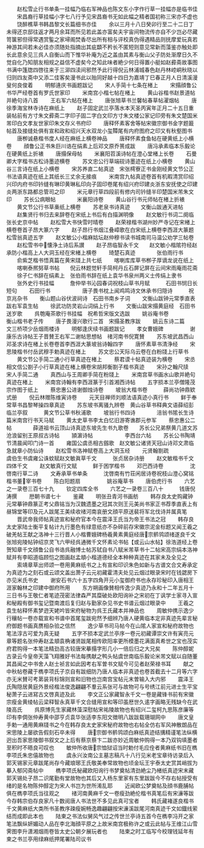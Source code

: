 <!-- { "loadSidebar": true } -->
　　赵松雪止行书单条一挂幅乃临右军神品也陈文东小字作行草一挂幅亦是临书佳
　　宋昌裔行草挂幅小字七八行予见宋昌裔书无如此幅之精者国初称三宋亦不虚也
　　饶醉樵草书韩昌黎文长篇细书亦佳
　　余以三月十八日癸卯行至二十二日丁未得还京邸往返才两月余耳而所见若此盖亦富矣夫宇宙间物流传亦自不少岂必尽藏笥箧邪但得常遇赏鍳之家埽阁焚香尽出所有相与评校真伪得遇精品则抚摩爱玩真若神游其间若未必佳亦须随处指摘出其疵纇不矜长不匿短则意见常新而藻鉴亦触处即长此意余见三呉人自衡山而下惟华补庵为近之盖由其素与衡山父子防处渐摩日久不觉自化乃知朋友相规之益信不虚矣今之知此味者絶少何日得置小艇如赵彛斋故事图书满中篷牎四啓往来于三泖四渎间邪然予此行得倪云林浦城春色赵丹林崆峒秋晓以归则四友斋中又添二佳客矣漫书此以贻同好越十四日为嘉靖丁巳春正月人日清溪漫叟何良俊着
　　明郁逄庆书画题跋记
　　宋人手简十七条在楮上
　　宋搨顔鲁公书华严经卷首有罗氏世家印
　　米南宫小楷七帖在楮上
　　黄山谷楷书赵景道帖并絶句诗八首
　　王右军六帖在楮上
　　唐张旭草书兰馨帖春草帖濯烟帖
　　唐徐季海宝林寺诗在麻纸上
　　赵子固定武兰亭落水本天圣丙寅年正月二十五日重装帖前有方寸朱文彛斋二字印子固二字白文印方寸朱文楼公家记印旁有朱文楚国米芾印白文孝友世家印朱文存义书府印
　　唐释怀素客舍等帖宋徽宗御书金字题籖帖首及接缝处俱有宣和政和绍兴天水双龙小玺贉尾有内府图府之印又有秋壑图书
　　唐栁诚悬楷书度人经在麻纸上横卷神品
　　唐释怀素食鱼帖在硬黄纸上小横卷
　　顔鲁公正书朱巨川诰在绢素上后邓文原乔篑成跋
　　唐冯承素临本乐毅论在硬黄纸上折裱
　　唐搨保母帖
　　米襄阳苕溪诗帖在澄心堂楮上长卷
　　石曼卿大字楷书古松诗墨迹横卷
　　苏文忠公行草端砚诗墨迹在纸上小横卷
　　黄山谷三言诗在纸上小横卷
　　宋苏养直二帖真迹　宋张樗寮正书金刚经黄文节公正书法语真迹在纸上其纸长三丈余无接痕
　　米南宫九帖真迹卷首有机暇清赏印绍兴印内府书印钤缝有琳印黄琳私印向子固印卷尾有绍兴府印建炎浙东安抚使之印建炎两浙东路都总管司之印
　　米元章行草四段前有修内司钤缝半印楚国米芾朱文印
　　苏长公病眼帖　　　　米襄阳诗卷
　　黄山谷行书元师帖在楮上折裱
　　黄文节公行书草槀纸上横卷
　　苏老泉书诗真迹　　文衡山跋通天进帖
　　赵集贤行书归去来辞卷在宋纸上书后有白描渊明像
　　赵文敏行书词二阕临张长史京中帖
　　赵松雪大书快雪时晴卷
　　赵荣禄楷书湖州妙严寺记在宋楮上横卷卷首子昂大篆六字
　　赵子昂行书烟江叠嶂歌在白宋纸上横卷李西涯大篆题松雪翁真迹五字
　　赵文敏公小楷麻姑坛赵仲穆书读书城南司马温公劝学三帖卷
　　赵松雪书中懐浄土诗后系讃
　　赵子昂临智永千文　　赵文敏小楷隂符经赵承防小楷高上人大洞玉经在宋楮上横卷
　　琦楚石真迹　　　　张伯雨行书
　　俞紫芝楷书悟真篇在黄宋牋上共七纸
　　喀喇库库草书栁子厚谪龙说在纸上
　　喀喇泰熈努草书帖　　倪云林题觉轩手简柯丹丘石屏记屏在云间宋雨庵雨花斋
　　徐子仁书辞在绢素上　张伯雨书辞在纸上袁华书泉州两义士传绢上隶书
　　张外史行书挂幅　　　詹仲举书沁园春词祝枝山草书月赋　　　石田书悯日长短句
　　石田行书　　　　　　唐子畏书枕上闻鸡鸣诗文休承书归隠诗　　　祝京兆杂书
　　衡山题山谷伏波祠诗　石田书南乡子词
　　文衡山跋钟元常季直表跋右军袁生帖
　　徐武功防灵岩山词绢上行书
　　文衡山跋宋搨黄庭经　石田书送岁歌
　　呉匏庵茶歌行书挂幅　祝希哲宋版文选跋
　　姚谷庵书卷　　　　　衡山楷书老子传
　　唐子畏漫兴歌行二首　宋搨圣教序跋
　　姚云东诗二篇　　　　文三桥项少岳烟雨楼诗
　　明郁逢庆续书画题跋记
　　孝女曹娥碑　　　　　谢康乐古诗帖王子晋賛王右军二谢帖思想帖　禇河南书倪寛賛
　　苏东坡武昌西山邓圣求诗在楮上长卷卷首李西涯大篆坡翁诗翰四字
　　唐怀素草书清浄经
　　宋思陵楷书付岳武穆手勅真迹在楮上
　　苏文忠公天际乌云卷在白粉牋上行草书
　　黄文节公手简二通小行草真迹在楮上
　　蔡君谟十帖真迹装为横卷
　　宋丞相文信公劄子小行草真迹在楮上横卷宋胡邦衡劄子楷书真迹
　　宋孙之翰尺牍　　　宋人手简二通
　　真西山与王周卿手简在粉牋上
　　米南宫草书画水山歌并絶句真迹在楮上
　　米南宫诗翰有李西涯篆于引首湘西诗帖
　　五字损本兰亭僧隆茂宗作图于纸上
　　蔡忠惠公进谢御烛诗卷
　　坡翁大楷书卷　　　薛尚功钟鼎欵式册
　　倪云林赠陈维寅诗卷
　　元天目禅师刘顺法语真迹小真行书
　　鲜于奉常草书昌黎琴操四章真迹
　　苏东坡书离骚九辨卷　黄山谷草书释典文语薛绍彭临兰亭叙　　　黄文节公草书秋浦歌
　　坡翁行书四诗　　　　涪翁书隂长生诗篇米南宫行书天马赋
　　黄太史草书李太白忆旧游寄谯郡元参军
　　蔡忠惠公二帖　　　　薛道祖书云顶山诗真迹东坡先生书九歌卷　　苏长公兄弟祭黄几道文苏沧浪留别王原叔古诗帖
　　頴濵诗帖　　　　　　李西台六帖
　　苏长公书陶靖节清晨闻叩门诗一首
　　雍国公虞丞相古劔歌　赵文敏公诸贤天冠山诗邓文肃临急就章小防仙诗
　　赵松雪书洛神赋卷高上大洞玉经
　　元贤翰劄疏　　　　　虞伯生书虞雍公诛蚊赋赵文敏眞草千文　　　张贞居杂诗册
　　赵文敏楷书千文四体千文
　　赵文敏真行文赋　　　鲜于困学楷书
　　邓巴西诗卷　　　　　沈啓南行草二诗
　　文寿承草书单条　　　沈啓南有竹荘闲居诗卷祝枝山澄心窝铭楷书董宰书卷
　　陈白阳题扇　　　　　姚谷庵草书
　　唐伯虎行书
　　六艺之一录卷三百七十九
　　钦定四库全书
　　六艺之一录卷三百八十　　　钱唐倪涛撰
　　厯朝书谱七十
　　鉴藏
　　明张丑青河书画舫
　　韩存良太史购藏钟元常摹钟鼎篆正考父鼎铭当为汉魏遗墨之冠其次则王元美尚书家正书荐季直表上有昼锦堂等印及元人跋尾王美续收禇河南哀册文顔平原送裴将军北伐诗并属真笔
　　晋武帝我师帖真迹宣和秘府官本今在震泽王氏当为帝王书法之冠
　　韩存良太史家陆士衡平复帖计九行墨色有绿意纸亦不杂碎前存宋徽宗泥金标题又闻王羲之破羌帖王献之洛神十三行晋人小楷曹娥碑杨羲黄素黄庭经唐宗鹡鸰颂禇遂良千文张旭宛陵帖钟绍京灵飞六甲经呉通微千文怀素论书帖【或云山水帖】徐浩道经上卷贺知章千文顔鲁公自书诰呉融博士帖苏轼自书八赋米芾草书十二帖宋高宗绢本洛神赋并有李昭道临顾恺之图画赵孟頫小楷道德经全本种种真迹在其家未及全见之
　　索靖章草出师颂一卷用黄麻纸书之上有宣和印识朱色如新与古谱文合文寿承定为真迹为之刻石或云颂文盖出萧子云元初藏霍清夫处见云烟过眼录宋时在钱勰房下亦见米氏书史
　　谢安石书六十五字四角开元小玺御府书也永存珍秘印入唐相王涯家翰林之印建中御府所用
　　东方朔画像賛相传逸少真迹乃永和十二年五月十三日书与王敬仁者笔迹茂密法律森严其糜破处欧阳询补之宋初在丁讽学士家寻入宣和秘殿有御书玺记暨南渡后复归赵与勤家杂见书史书谱云烟过眼录中
　　王羲之袁生帖释怀素梦逰天姥吟皆宋府秘物为呉王氏藏本并神品也
　　周敏仲携示逸少行穰帖一卷亦载宣和书谱中首尾玺跋宛然予细辨乃唐人硬黄临本定非真迹先辈言秘府御题书画真赝相杂验之信然
　　逸少草书司马帖今在山隂人家宣和秘府故物也笔法淳古可爱为真无疑
　　五字不损本定武兰亭序一卷元初藏谭崇文许有寅亮元章等题名张仲寿赵孟頫袁桷诸贤跋尾相传欧阳率更所模墨花满面真希世之宝也茂实府君购得一本笔法精劲高古较唐宋摹搨字形几小一倍后归之大兄矣
　　陈仲醇妮古录云今皇帝天藻飞翔雅好书法每携献之鸭头帖虞世南临乐毅论米芾文赋以自随董其昌闻之中书舍人赵士祯言如此因考右军曽书文赋今可见者赵荣禄书耳
　　献之中秋帖卷藏于檇李项氏子京自有跋细防乃唐人临本非真迹也卷首截去十二月等六字亦无米賛可考苐装背标锦则宣和旧物也岂南宫宝帖元末曽输入大内邪
　　震泽王氏陶隠居黄庭外景经楷法俊逸翩翩不羣云系张可与故物可与号绣江前元进士生平宝秘萧子云进冩古文啓真迹及此
　　李文正公家藏智永千文一卷是藏锋书前有宋徽宗瘦金黄绫帖云梁释智永真草千文合缝用宣和等印虽厯世久逺字画略无残缺今在武陵高氏
　　呉原博先生家藏林藻深慰帖宋祐陵故物也有绍兴二玺柯九思陈彦廉等印有李倜张仲寿黄中邵亨贞袁华张适李东阳文徴明八跋跋载珊瑚网中
　　唐文皇手勅一通用黄麻牋书之今在韩存良太史家宋秘府故物也右帖全仿右军风神散朗品在宋思陵上屡欲告假刻石卒未得
　　唐宗御书鹡鸰颂白麻纸真迹结搆精谨笔法纵横迥出吾家思陵御书叙文之上后有蔡京蔡卞二跋亦妙近周敏仲购得一本乃双钩填墨者至积时不晤良可叹也
　　敏仲所收唐宗恤狱诏当时勅付毛应佺者黄麻纸书旧在檇李项氏朱忠僖故物也
　　虞永兴汝南公主墓志稿凡十八行见米老宝章待访录后入郭天锡家元章跋尾尚存今藏琅琊王氏敬美奉常故物也顷金坛王宇泰太史赏其峭拔为摹入郁冈斋帖中
　　檇李项氏秘藏欧阳询行书梦奠帖清劲絶尘乃楮纸真迹宋末藏郭天锡处子昂二识尾勤有堂故物也其后又入杨东里家有东里跋跋今不存右帖授受有绪的是名物陈仲醇定为宋人书岂为世所淆乱耶
　　近闻欧公梦奠帖及顔书鹿脯帖俱在檇李项氏当往观之
　　禇河南黄麻千文一卷瘦劲絶伦楷书真笔后有宋濓等跋今存韩宗伯存良家凡十数阅唐人书法世不多见此真可宝者
　　韩氏藏褚遂良楷书千文黄麻纸大类所书圣教序疎瘦婉畅逸趣翩翩按宋濓溪跋尾河南真迹千文如鐡线萦结而成即此本也
　　陆柬之书法似舅风气过之传世兰亭诗五首今在檇李冯开之家笔法飘纵妍媚动人品在李北海顔平原之上故米南宫极称许之或云此帖与王维江山雪霁图李升潇湘烟雨卷皆太史公朝夕展玩者也
　　陆柬之时工临写今校理钱延年有柬之书兰亭用绿麻纸押尾署陆司议书
